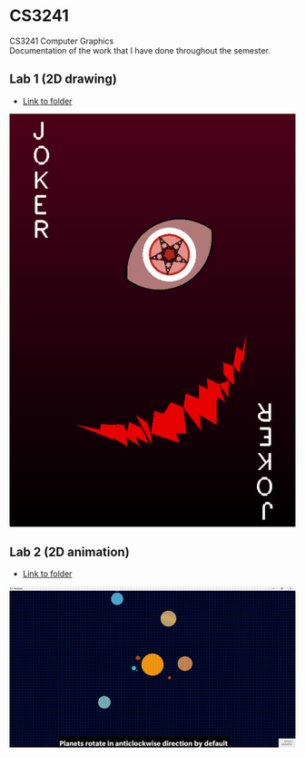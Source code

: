 # CS3241
CS3241 Computer Graphics  
Documentation of the work that I have done throughout the semester.  

## Lab 1 (2D drawing) 
- [Link to folder](CS3241%20Lab%201%20Doodle%20(MSVC))  

![Final Doodle](CS3241%20Lab%201%20Doodle%20(MSVC)/Final.jpg)

## Lab 2 (2D animation)
- [Link to folder](CS3241%20Assignment%202%20Around%20the%20World%20(Windows))  

![Final Product](CS3241%20Assignment%202%20Around%20the%20World%20(Windows)/Final.gif)
